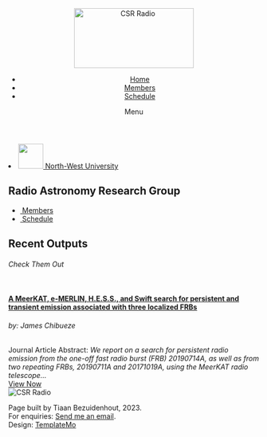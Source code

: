<!DOCTYPE html>
<html lang="en">

<head>
  <meta charset="UTF-8">
  <meta name="viewport" content="width=device-width, initial-scale=1, shrink-to-fit=no">
  <meta name="description" content="">
  <meta name="author" content="">
  <link rel="preconnect" href="https://fonts.gstatic.com">
  <link href="https://fonts.googleapis.com/css2?family=Montserrat:wght@100;200;300;400;500;600;700;800;900&display=swap"
    rel="stylesheet">

  <title>NWU-CSR Radio Astronomy Group Page</title>

  <!-- Bootstrap core CSS -->
  <link href="vendor/bootstrap/css/bootstrap.min.css" rel="stylesheet">

  <!-- Additional CSS Files -->
  <link rel="stylesheet" href="assets/css/fontawesome.css">
  <link rel="stylesheet" href="assets/css/templatemo-plot-listing.css">
  <link rel="stylesheet" href="assets/css/animated.css">
  <link rel="stylesheet" href="assets/css/owl.css">
</head>

<body>

  <!-- Preloader Start -->
  <div id="js-preloader" class="js-preloader">
    <div class="preloader-inner">
      <span class="dot"></span>
      <div class="dots">
        <span></span>
        <span></span>
        <span></span>
      </div>
    </div>
  </div>
  <!-- Preloader End -->

  <!-- Header Area Start -->
  <header class="header-area header-sticky wow slideInDown" data-wow-duration="0.75s" data-wow-delay="0s">
    <div class="container">
      <div class="row">
        <div class="col-12">
          <nav class="main-nav">
            <!-- Logo -->
            <img src="assets/images/CSR-logo-white.png" alt="CSR Radio" style="width:240px;height:120px;">
            <a href="index.html" class="logo">
            </a>
            <!-- Menu -->
            <ul class="nav">
              <li><a href="index.html" class="active">Home</a></li>
              <li><a href="members.html">Members</a></li>
              <li><a href="schedule.html">Schedule</a></li>
              <!-- <li><a href="contact.html">Contact Details</a></li> -->
            </ul>
            <a class='menu-trigger'>
              <span>Menu</span>
            </a>
          </nav>
        </div>
      </div>
    </div>
  </header>
  <!-- Header Area End -->

  <!-- Main Banner -->
  <div class="main-banner">
    <div class="container">
      <div class="row">
        <div class="col-lg-12">
          <div class="top-text header-text">
            <li><a href="https://www.nwu.ac.za"><span class="icon"><img src="assets/images/logo-nwu.png"
                  alt="" style="width:50px;height:50px;"></span> North-West University</a></li>
            <h2>Radio Astronomy Research Group</h2>
          </div>
        </div>
        <div class="col-lg-10 offset-lg-1">
          <ul class="categories">
            <li><a href="members.html"><span class="icon"><img src="assets/images/logo-group.png"
                  alt=""></span> Members</a></li>
            <li><a href="schedule.html"><span class="icon"><img src="assets/images/logo-calendar.png"
                  alt=""></span> Schedule</a></li>
          </ul>
        </div>
      </div>
    </div>
  </div>

  <!-- Recent Listing -->
  <div class="recent-listing">
    <div class="container">
      <div class="row">
        <div class="col-lg-12">
          <div class="section-heading">
            <h2>Recent Outputs</h2>
            <h6>Check Them Out</h6>
          </div>
        </div>
        <div class="col-lg-12">
          <div class="owl-carousel owl-listing">
            <!-- Item 1 -->
            <div class="item">
              <div class="row">
                <div class="col-lg-12">
                  <div class="listing-item">
                    <!-- Left Image -->
                    <div class="left-image">
                      <a href="#"><img src="assets/images/output-2.jpeg" alt=""></a>
                    </div>
                    <!-- Right Content -->
                    <div class="right-content align-self-center">
                      <a href="#"><h4>A MeerKAT, e-MERLIN, H.E.S.S., and Swift search for persistent and transient
                          emission associated with three localized FRBs</h4></a>
                      <h6>by: James Chibueze</h6>
                      <span class="price"><div class="icon"><img src="assets/images/listing-icon-01.png"
                            alt=""></div> Journal Article</span>
                      <span class="details">Abstract: <em>We report on a search for persistent radio emission from
                          the one-off fast radio burst (FRB) 20190714A, as well as from two repeating FRBs, 20190711A
                          and 20171019A, using the MeerKAT radio telescope...</em></span>
                      <div class="main-white-button">
                        <a href="https://ui.adsabs.harvard.edu/abs/2022MNRAS.515.1365C"><i class="fa fa-eye"></i>
                          View Now</a>
                      </div>
                    </div>
                  </div>
                </div>
              </div>
            </div>
            <!-- Item 2 -->
            <div class="item">
              <!-- ... (Repeat structure for other items) ... -->
            </div>
            <!-- Item 3 -->
            <div class="item">
              <!-- ... (Repeat structure for other items) ... -->
            </div>
          </div>
        </div>
      </div>
    </div>
  </div>

  <!-- Footer -->
  <footer>
    <div class="container">
      <div class="row">
        <div class="col-lg-12">
          <div class="sub-footer">
            <div class="logo">
              <img src="assets/images/CSR-logo.png" alt="CSR Radio">
            </div>
            <p>Page built by Tiaan Bezuidenhout, 2023.
              <br> For enquiries: <a href="mailto:mechiel.bez@gmail.com">Send me an email</a>.</a>
              <br> Design: <a rel="nofollow" href="https://templatemo.com" title="CSS Templates">TemplateMo</a></p>
          </div>
        </div>
      </div>
    </div>
  </footer>

  <!-- Scripts -->
  <script src="vendor/jquery/jquery.min.js"></script>
  <script src="vendor/bootstrap/js/bootstrap.bundle.min.js"></script>
  <script src="assets/js/owl-carousel.js"></script>
  <script src="assets/js/animation.js"></script>
  <script src="assets/js/imagesloaded.js"></script>
  <script src="assets/js/custom.js"></script>

</body>

</html>
